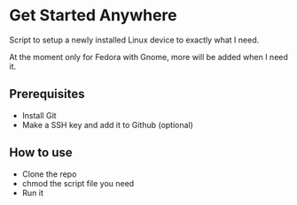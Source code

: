 # Get Started Anywhere

Script to setup a newly installed Linux device to exactly what I need.

At the moment only for Fedora with Gnome, more will be added when I need it.

## Prerequisites
- Install Git
- Make a SSH key and add it to Github (optional)

## How to use
- Clone the repo
- chmod the script file you need
- Run it
